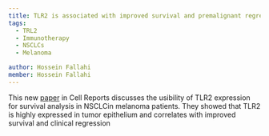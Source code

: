 ```yaml
---
title: TLR2 is associated with improved survival and premalignant regression in NSCLCin melanoma
tags:
  - TRL2
  - Immunotherapy
  - NSCLCs
  - Melanoma

author: Hossein Fallahi
member: Hossein Fallahi
---
```

This new [paper](https://www.cell.com/cell-reports/fulltext/S2211-1247(22)01461-9?_returnURL=https%3A%2F%2Flinkinghub.elsevier.com%2Fretrieve%2Fpii%2FS2211124722014619%3Fshowall%3Dtrue#secsectitle0070) in Cell Reports discusses the usibility of TLR2 expression for survival analysis in NSCLCin melanoma patients. 
They showed that TLR2 is highly expressed in tumor epithelium and correlates with improved survival and clinical regression
